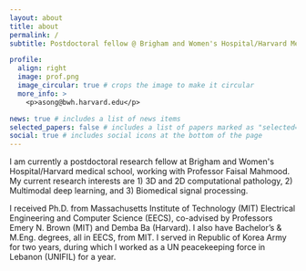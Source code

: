 ```yaml
---
layout: about
title: about
permalink: /
subtitle: Postdoctoral fellow @ Brigham and Women's Hospital/Harvard Medical School

profile:
  align: right
  image: prof.png
  image_circular: true # crops the image to make it circular
  more_info: >
    <p>asong@bwh.harvard.edu</p>

news: true # includes a list of news items
selected_papers: false # includes a list of papers marked as "selected={true}"
social: true # includes social icons at the bottom of the page
---
```


I am currently a postdoctoral research fellow at Brigham and Women's Hospital/Harvard medical school, working with Professor Faisal Mahmood. My current research interests are 1) 3D and 2D computational pathology, 2) Multimodal deep learning, and 3) Biomedical signal processing.

I received Ph.D. from Massachusetts Institute of Technology (MIT) Electrical Engineering and Computer Science (EECS), co-advised by Professors Emery N. Brown (MIT) and Demba Ba (Harvard). I also have Bachelor’s & M.Eng. degrees, all in EECS, from MIT.  I served in Republic of Korea Army for two years, during which I worked as a UN peacekeeping force in Lebanon (UNIFIL) for a year.

<!-- Write your biography here. Tell the world about yourself. Link to your favorite [subreddit](http://reddit.com). You can put a picture in, too. The code is already in, just name your picture `prof_pic.jpg` and put it in the `img/` folder.

Put your address / P.O. box / other info right below your picture. You can also disable any of these elements by editing `profile` property of the YAML header of your `_pages/about.md`. Edit `_bibliography/papers.bib` and Jekyll will render your [publications page](/al-folio/publications/) automatically.

Link to your social media connections, too. This theme is set up to use [Font Awesome icons](https://fontawesome.com/) and [Academicons](https://jpswalsh.github.io/academicons/), like the ones below. Add your Facebook, Twitter, LinkedIn, Google Scholar, or just disable all of them. -->
